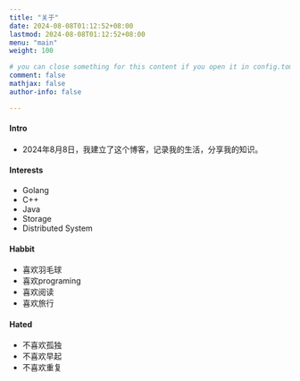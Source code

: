 ```yaml
---
title: "关于"
date: 2024-08-08T01:12:52+08:00
lastmod: 2024-08-08T01:12:52+08:00
menu: "main"
weight: 100

# you can close something for this content if you open it in config.toml.
comment: false
mathjax: false
author-info: false

---
```


#### Intro

- 2024年8月8日，我建立了这个博客，记录我的生活，分享我的知识。

#### Interests

- Golang
- C++
- Java
- Storage
- Distributed System


#### Habbit

- 喜欢羽毛球
- 喜欢programing
- 喜欢阅读
- 喜欢旅行

#### Hated

- 不喜欢孤独
- 不喜欢早起
- 不喜欢重复
